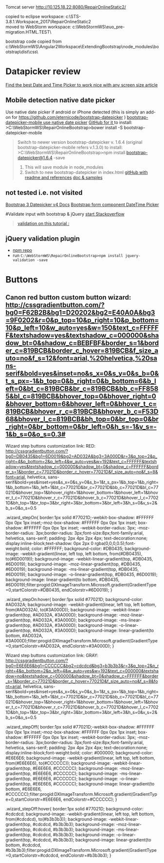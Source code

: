 Tomcat server
http://10.125.18.22:8080/RepairOnlineStatic2/


copied to eclipse workspace: c:\STS-3.8.1.Workspace_2017\RepairOnlineStatic2\
moved to WebStorm workspace: c:\WebStormWS\euo_pre-migration.HTML.TEST\

bootstrap code copied from c:\WebStormWS\Angular2Workspace\ExtendingBootstrap\node_modules\bootstrap\dist\css\

# Datapicker review
[Find the best Date and Time Picker to work nice with any screen size article](https://themekraft.com/find-the-best-date-and-time-picker-to-work-nice-with-any-screen-size/)

## Mobile detection native date picker
Use native date picker if android or iPhone detected (this is simply an add-on for https://github.com/eternicode/bootstrap-datepicker )
[bootstrap-datepicker-mobile use native date picker](http://niftylettuce.com/bootstrap-datepicker-mobile/)
[GitHub for it ](https://github.com/niftylettuce/bootstrap-datepicker-mobile/blob/master/bower.json)
to install: >C:\WebStormWS\RepairOnlineBootstrap>bower install -S bootstrap-datepicker-mobile

> Switch to newer version bootstrap-datepicker v. 1.6.4 (original bootstrap-datepicker-mobile refers v.1.3.0)
> to install: >C:\WebStormWS\RepairOnlineBootstrap>npm install bootstrap-datepicker@1.6.4 -save
>   1. This will save module in node_modules
>   2. Switch to new bootstrap-datepicker in index.html
> [gitHub with readme and references](https://github.com/uxsolutions/bootstrap-datepicker)
> [doc & samples](https://bootstrap-datepicker.readthedocs.io/en/stable/markup.html#input)

## not tested i.e. not visited
[Bootstrap 3 Datepicker v4 Docs](http://eonasdan.github.io/bootstrap-datetimepicker/)
[Bootstrap form component DateTime Picker](http://www.malot.fr/bootstrap-datetimepicker/)

#Validate input with bootstrap & jQuery
[start Stackoverflow](http://stackoverflow.com/questions/18296267/form-validation-with-bootstrap-jquery)

> [validation on this tutorial :](http://twitterbootstrap.org/bootstrap-form-validation)

## jQuery validation plugin

- [npm repo](https://www.npmjs.com/package/jquery-validation)
- run `C:\WebStormWS\RepairOnlineBootstrap>npm install jquery-validation -save`


# Buttons
Canon red button custom button wizard:
http://cssgradientbutton.com/?bg0=F62B2B&bg1=D20202&bg2=E40A0A&bg3=9F0202&r=0&p_top=10&p_right=10&p_bottom=10&p_left=10&w_auto=yes&w=150&text_c=FFFFFF&textshadow=yes&textshadow_c=000000&shadow_bt=0&shadow_c=BEBFBF&border_s=1&border_c=819BCB&border_c_hover=819BCB&f_size_auto=no&f_s=12&font=arial,%20helvetica,%20sans-serif&bold=yes&inset=no&s_x=0&s_y=0&s_b=0&t_s_px=-1&b_top=0&b_right=0&b_bottom=6&b_left=0&bt_c=819BCB&br_c=819BCB&bb_c=FF8585&bl_c=819BCB&bhover_top=0&bhover_right=0&bhover_bottom=6&bhover_left=0&bhover_t_c=819BCB&bhover_r_c=819BCB&bhover_b_c=F53D68&bhover_l_c=819BCB&bh_top=0&br_top=0&br_right=0&br_bottom=0&br_left=0&h_s=-1&v_s=-1&b_s=0&o_s=0.3#
---------------------------------------------------------------------------------------------------------------------------------------------------------
Wizard step buttons customization link:
RED: http://cssgradientbutton.com/?bg0=DB0435&bg1=6D0019&bg2=AD032A&bg3=3A000D&r=3&p_top=2&p_right=4&p_bottom=2&p_left=4&w_auto=yes&w=192&text_c=FFFFFF&textshadow=yes&textshadow_c=000000&shadow_bt=0&shadow_c=FFFFFF&border_s=1&border_c=77021D&border_c_hover=77021D&f_size_auto=no&f_s=8&font=arial, helvetica, sans-serif&bold=yes&inset=yes&s_x=0&s_y=0&s_b=1&t_s_px=1&b_top=1&b_right=1&b_bottom=1&b_left=1&bt_c=77021D&br_c=77021D&bb_c=77021D&bl_c=77021D&bhover_top=1&bhover_right=1&bhover_bottom=1&bhover_left=1&bhover_t_c=77021D&bhover_r_c=77021D&bhover_b_c=77021D&bhover_l_c=77021D&bh_top=1&br_top=3&br_right=3&br_bottom=3&br_left=3&h_s=0&v_s=2&b_s=0&o_s=0.5

.wizard_stepOn{
border:1px solid #77021D;-webkit-box-shadow: #FFFFFF 0px 0px 1px inset;-moz-box-shadow: #FFFFFF 0px 0px 1px inset; box-shadow: #FFFFFF 0px 0px 1px inset; -webkit-border-radius: 3px; -moz-border-radius: 3px;border-radius: 3px;font-size:8px;font-family:arial, helvetica, sans-serif; padding: 2px 4px 2px 4px; text-decoration:none; display:inline-block;text-shadow: 0px 2px 0 rgba(0,0,0,0.5);font-weight:bold; color: #FFFFFF;
 background-color: #DB0435; background-image: -webkit-gradient(linear, left top, left bottom, from(#DB0435), to(#6D0019));
 background-image: -webkit-linear-gradient(top, #DB0435, #6D0019);
 background-image: -moz-linear-gradient(top, #DB0435, #6D0019);
 background-image: -ms-linear-gradient(top, #DB0435, #6D0019);
 background-image: -o-linear-gradient(top, #DB0435, #6D0019);
 background-image: linear-gradient(to bottom, #DB0435, #6D0019);filter:progid:DXImageTransform.Microsoft.gradient(GradientType=0,startColorstr=#DB0435, endColorstr=#6D0019);
}

.wizard_stepOn:hover{
 border:1px solid #77021D;
 background-color: #AD032A; background-image: -webkit-gradient(linear, left top, left bottom, from(#AD032A), to(#3A000D));
 background-image: -webkit-linear-gradient(top, #AD032A, #3A000D);
 background-image: -moz-linear-gradient(top, #AD032A, #3A000D);
 background-image: -ms-linear-gradient(top, #AD032A, #3A000D);
 background-image: -o-linear-gradient(top, #AD032A, #3A000D);
 background-image: linear-gradient(to bottom, #AD032A, #3A000D);filter:progid:DXImageTransform.Microsoft.gradient(GradientType=0,startColorstr=#AD032A, endColorstr=#3A000D);
}


Wizard step buttons customization link:
GRAY: http://cssgradientbutton.com/?bg0=E6E6E6&bg1=CCCCCC&bg2=cdcdcd&bg3=b3b3b3&r=3&p_top=2&p_right=4&p_bottom=2&p_left=4&w_auto=yes&w=192&text_c=000000&textshadow=no&textshadow_c=000000&shadow_bt=0&shadow_c=FFFFFF&border_s=1&border_c=77021D&border_c_hover=77021D&f_size_auto=no&f_s=8&font=arial, helvetica, sans-serif&bold=yes&inset=yes&s_x=0&s_y=0&s_b=1&t_s_px=1&b_top=1&b_right=1&b_bottom=1&b_left=1&bt_c=77021D&br_c=77021D&bb_c=77021D&bl_c=77021D&bhover_top=1&bhover_right=1&bhover_bottom=1&bhover_left=1&bhover_t_c=77021D&bhover_r_c=77021D&bhover_b_c=77021D&bhover_l_c=77021D&bh_top=1&br_top=3&br_right=3&br_bottom=3&br_left=3&h_s=0&v_s=2&b_s=0&o_s=0.5

.wizard_stepOff{
border:1px solid #77021D;-webkit-box-shadow: #FFFFFF 0px 0px 1px inset;-moz-box-shadow: #FFFFFF 0px 0px 1px inset; box-shadow: #FFFFFF 0px 0px 1px inset; -webkit-border-radius: 3px; -moz-border-radius: 3px;border-radius: 3px;font-size:8px;font-family:arial, helvetica, sans-serif; padding: 2px 4px 2px 4px; text-decoration:none; display:inline-block;font-weight:bold; color: #000000;
 background-color: #E6E6E6; background-image: -webkit-gradient(linear, left top, left bottom, from(#E6E6E6), to(#CCCCCC));
 background-image: -webkit-linear-gradient(top, #E6E6E6, #CCCCCC);
 background-image: -moz-linear-gradient(top, #E6E6E6, #CCCCCC);
 background-image: -ms-linear-gradient(top, #E6E6E6, #CCCCCC);
 background-image: -o-linear-gradient(top, #E6E6E6, #CCCCCC);
 background-image: linear-gradient(to bottom, #E6E6E6, #CCCCCC);filter:progid:DXImageTransform.Microsoft.gradient(GradientType=0,startColorstr=#E6E6E6, endColorstr=#CCCCCC);
}

.wizard_stepOff:hover{
 border:1px solid #77021D;
 background-color: #cdcdcd; background-image: -webkit-gradient(linear, left top, left bottom, from(#cdcdcd), to(#b3b3b3));
 background-image: -webkit-linear-gradient(top, #cdcdcd, #b3b3b3);
 background-image: -moz-linear-gradient(top, #cdcdcd, #b3b3b3);
 background-image: -ms-linear-gradient(top, #cdcdcd, #b3b3b3);
 background-image: -o-linear-gradient(top, #cdcdcd, #b3b3b3);
 background-image: linear-gradient(to bottom, #cdcdcd, #b3b3b3);filter:progid:DXImageTransform.Microsoft.gradient(GradientType=0,startColorstr=#cdcdcd, endColorstr=#b3b3b3);
}